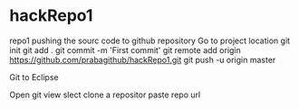 # hackRepo1
repo1
pushing the sourc code to github repository
Go to project location
git init
git add .
git commit -m 'First commit'
git remote add origin https://github.com/prabagithub/hackRepo1.git
git push -u origin master

Git to Eclipse

Open git view
slect clone a repositor
paste repo url

